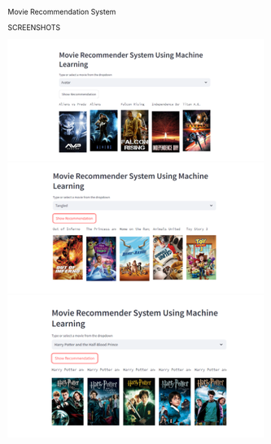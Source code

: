 Movie Recommendation System

SCREENSHOTS

![Main Interface](demo/image1.png)
![Main Interface](demo/image2.png)
![Main Interface](demo/image3.png)

